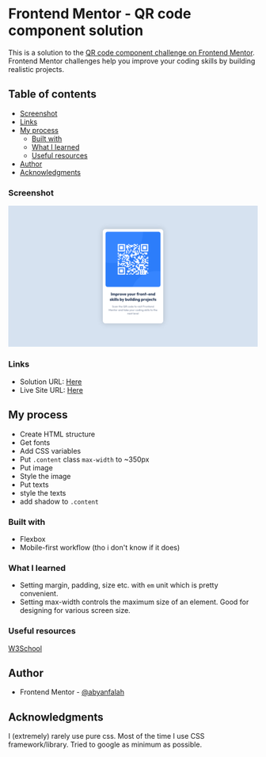 # Frontend Mentor - QR code component solution

This is a solution to the [QR code component challenge on Frontend Mentor](https://www.frontendmentor.io/challenges/qr-code-component-iux_sIO_H). Frontend Mentor challenges help you improve your coding skills by building realistic projects.

## Table of contents

- [Screenshot](#screenshot)
- [Links](#links)
- [My process](#my-process)
  - [Built with](#built-with)
  - [What I learned](#what-i-learned)
  - [Useful resources](#useful-resources)
- [Author](#author)
- [Acknowledgments](#acknowledgments)

### Screenshot

![](./screenshot.png)

### Links

- Solution URL: [Here](https://github.com/abyanfalah/frontend-mentor-qr-image)
- Live Site URL: [Here](https://amazing-meringue-d725e0.netlify.app)

## My process

- Create HTML structure
- Get fonts
- Add CSS variables
- Put `.content` class `max-width` to ~350px
- Put image
- Style the image
- Put texts
- style the texts
- add shadow to `.content`

### Built with

- Flexbox
- Mobile-first workflow (tho i don't know if it does)

### What I learned

- Setting margin, padding, size etc. with `em` unit which is pretty convenient.
- Setting max-width controls the maximum size of an element. Good for designing for various screen size.

### Useful resources

[W3School](www.w3school.com)

## Author

- Frontend Mentor - [@abyanfalah](https://www.frontendmentor.io/profile/abyanfalah)

## Acknowledgments

I (extremely) rarely use pure css. Most of the time I use CSS framework/library.
Tried to google as minimum as possible.
